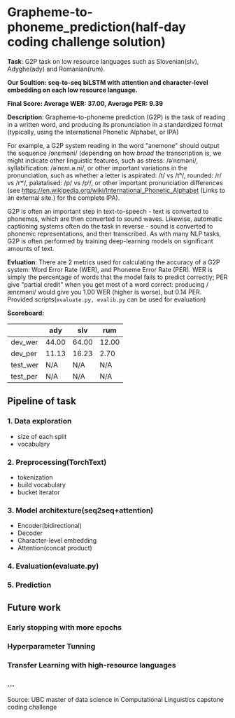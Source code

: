 # Grapheme-to-phoneme_prediction(half-day coding challenge solution)

**Task**: G2P task on low resource languages such as Slovenian(slv), Adyghe(ady) and Romanian(rum).

**Our Soultion: seq-to-seq biLSTM with attention and character-level embedding on each low resource language.**

**Final Score: Average WER: 37.00, Average PER: 9.39**

**Description**: Grapheme-to-phoneme prediction (G2P) is the task of reading in a written word, and producing its pronunciation in a standardized format (typically, using the International Phonetic Alphabet, or IPA)

For example, a G2P system reading in the word "anemone" should output the sequence /ənɛməni/ (depending on how *broad* the transcription is, we might indicate other linguistic features, such as stress: /əˈnɛməni/, syllabification: /əˈnɛm.ə.ni/, or other important variations in the pronunciation, such as whether a letter is aspirated: /t/ vs /tʰ/, rounded: /r/ vs /rʷ/, palatalised: /p/ vs /pʲ/, or other important pronunciation differences (see https://en.wikipedia.org/wiki/International_Phonetic_Alphabet (Links to an external site.) for the complete IPA).

G2P is often an important step in text-to-speech - text is converted to phonemes, which are then converted to sound waves.  Likewise, automatic captioning systems often do the task in reverse - sound is converted to phonemic representations, and then transcribed.  As with many NLP tasks, G2P is often performed by training deep-learning models on significant amounts of text.

**Evluation**: There are 2 metrics used for calculating the accuracy of a G2P system: Word Error Rate (WER), and Phoneme Error Rate (PER).  WER is simply the percentage of words that the model fails to predict correctly; PER give "partial credit" when you get most of a word correct: producing /ænɛməni/ would give you 1.00 WER (higher is worse), but 0.14 PER. Provided scripts(`evaluate.py, evalib.py` can be used for evaluation) 

**Scoreboard:**

||ady|slv|rum|
----|---|---|---
dev_wer |44.00|64.00|12.00|
dev_per |11.13|16.23|2.70|
test_wer|N/A|N/A|N/A|
test_per|N/A|N/A|N/A|


## Pipeline of task

### 1. Data exploration
  - size of each split
  - vocabulary

### 2. Preprocessing(TorchText)
  - tokenization
  - build vocabulary
  - bucket iterator

### 3. Model architexture(seq2seq+attention)
  - Encoder(bidirectional)
  - Decoder
  - Character-level embedding
  - Attention(concat product)

### 4. Evaluation(evaluate.py)

### 5. Prediction

## Future work

### Early stopping with more epochs
### Hyperparameter Tunning
### Transfer Learning with high-resource languages
### ...


Source: UBC master of data science in Computational Linguistics capstone coding challenge

